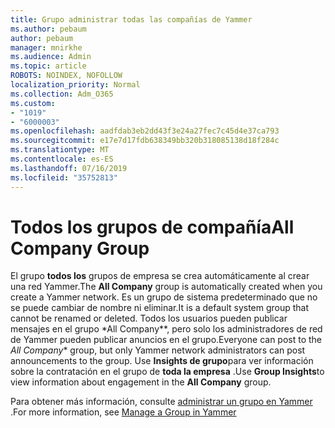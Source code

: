 ```yaml
---
title: Grupo administrar todas las compañías de Yammer
ms.author: pebaum
author: pebaum
manager: mnirkhe
ms.audience: Admin
ms.topic: article
ROBOTS: NOINDEX, NOFOLLOW
localization_priority: Normal
ms.collection: Adm_O365
ms.custom:
- "1019"
- "6000003"
ms.openlocfilehash: aadfdab3eb2dd43f3e24a27fec7c45d4e37ca793
ms.sourcegitcommit: e17e7d17fdb638349bb320b318085138d18f284c
ms.translationtype: MT
ms.contentlocale: es-ES
ms.lasthandoff: 07/16/2019
ms.locfileid: "35752813"
---
```

# <a name="all-company-group"></a><span data-ttu-id="0e64e-102">Todos los grupos de compañía</span><span class="sxs-lookup"><span data-stu-id="0e64e-102">All Company Group</span></span>

<span data-ttu-id="0e64e-103">El grupo **todos los** grupos de empresa se crea automáticamente al crear una red Yammer.</span><span class="sxs-lookup"><span data-stu-id="0e64e-103">The **All Company** group is automatically created when you create a Yammer network.</span></span> <span data-ttu-id="0e64e-104">Es un grupo de sistema predeterminado que no se puede cambiar de nombre ni eliminar.</span><span class="sxs-lookup"><span data-stu-id="0e64e-104">It is a default system group that cannot be renamed or deleted.</span></span> <span data-ttu-id="0e64e-105">Todos los usuarios pueden publicar mensajes en el grupo \*All Company\*\*, pero solo los administradores de red de Yammer pueden publicar anuncios en el grupo.</span><span class="sxs-lookup"><span data-stu-id="0e64e-105">Everyone can post to the *All Company*\* group, but only Yammer network administrators can post announcements to the group.</span></span> <span data-ttu-id="0e64e-106">Use **Insights de grupo**para ver información sobre la contratación en el grupo de **toda la empresa** .</span><span class="sxs-lookup"><span data-stu-id="0e64e-106">Use **Group Insights**to view information about engagement in the **All Company** group.</span></span>

<span data-ttu-id="0e64e-107">Para obtener más información, consulte [administrar un grupo en Yammer](https://support.office.com/article/Manage-a-group-in-Yammer-6e05c6d6-5548-4c88-89cd-e6757a514ef2) .</span><span class="sxs-lookup"><span data-stu-id="0e64e-107">For more information, see [Manage a Group in Yammer](https://support.office.com/article/Manage-a-group-in-Yammer-6e05c6d6-5548-4c88-89cd-e6757a514ef2)</span></span>
